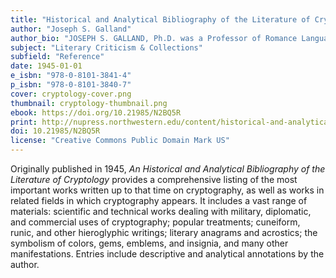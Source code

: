 ```yaml
---
title: "Historical and Analytical Bibliography of the Literature of Cryptology"
author: "Joseph S. Galland"
author_bio: "JOSEPH S. GALLAND, Ph.D. was a Professor of Romance Languages at Northwestern University."
subject: "Literary Criticism & Collections"
subfield: "Reference"
date: 1945-01-01
e_isbn: "978-0-8101-3841-4"
p_isbn: "978-0-8101-3840-7"
cover: cryptology-cover.png
thumbnail: cryptology-thumbnail.png
ebook: https://doi.org/10.21985/N2BQ5R
print: http://nupress.northwestern.edu/content/historical-and-analytical-bibliography-literature-cryptology
doi: 10.21985/N2BQ5R
license: "Creative Commons Public Domain Mark US"
---
```

Originally published in 1945, _An Historical and Analytical Bibliography of the Literature of Cryptology_ provides a comprehensive listing of the most important works written up to that time on cryptography, as well as works in related fields in which cryptography appears. It includes a vast range of materials: scientific and technical works dealing with military, diplomatic, and commercial uses of cryptography; popular treatments; cuneiform, runic, and other hieroglyphic writings; literary anagrams and acrostics; the symbolism of colors, gems, emblems, and insignia, and many other manifestations. Entries include descriptive and analytical annotations by the author.
